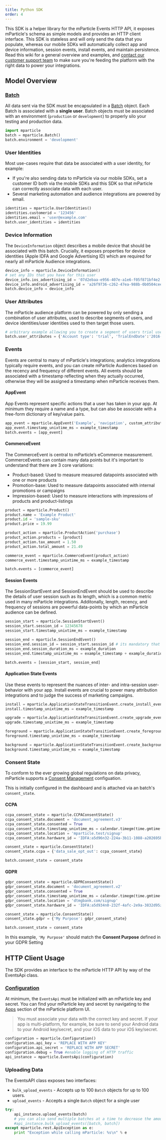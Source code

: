 ```yaml
---
title: Python SDK
order: 4
---
```


This SDK is a helper library for the mParticle Events HTTP API, it exposes mParticle's schema as simple models and provides an HTTP client interface. This SDK is stateless and will only send the data that you populate, whereas our mobile SDKs will automatically collect app and device information, session events, install events, and maintain persistence. Read this wiki for a general overview and examples, and [contact our customer support team](mailto:support@mparticle.com) to make sure you're feeding the platform with the right data to power your integrations.

## Model Overview

### [Batch](https://github.com/mParticle/mparticle-python-sdk/blob/master/docs/Batch.md)

All data sent via the SDK must be encapsulated in a [Batch](https://github.com/mParticle/mparticle-python-sdk/blob/master/mparticle/models/batch.py) object. Each Batch is associated with a **single user**. Batch objects must be associated with an environment (`production` or `development`) to properly silo your testing and production data.

```python
import mparticle
batch = mparticle.Batch()
batch.environment = 'development'
```

### User Identities

Most use-cases require that data be associated with a user identity, for example:

- If you're also sending data to mParticle via our mobile SDKs, set a customer ID both via the mobile SDKs and this SDK so that mParticle can correctly associate data with each user.
- Several marketing automation and audience integrations are powered by email. 

```python
identities = mparticle.UserIdentities()
identities.customerid = '123456'
identities.email = 'user@example.com'
batch.user_identities = identities
```

### Device Information

The `DeviceInformation` object describes a mobile device that should be associated with this batch. Crucially, it exposes properties for device identities (Apple IDFA and Google Advertising ID) which are required for nearly all mParticle Audience integrations.

```python
device_info = mparticle.DeviceInformation()
# set any IDs that you have for this user
device_info.ios_advertising_id = '07d2ebaa-e956-407e-a1e6-f05f871bf4e2'
device_info.android_advertising_id = 'a26f9736-c262-47ea-988b-0b0504cee874'
batch.device_info = device_info
```

### User Attributes

The mParticle audience platform can be powered by only sending a combination of user attributes, used to describe segments of users, and device identities/user identities used to then target those users.

```python
# arbitrary example allowing you to create a segment of users trial users
batch.user_attributes = {'Account type': 'trial', 'TrialEndDate':'2016-12-01'}
```

### Events

Events are central to many of mParticle's integrations; analytics integrations typically require events, and you can create mParticle Audiences based on the recency and frequency of different events. All events should be associated with a timestamp reflecting when they actually occurred, otherwise they will be assigned a timestamp when mParticle receives them.

#### AppEvent

App Events represent specific actions that a user has taken in your app. At minimum they require a name and a type, but can also be associate with a free-form dictionary of key/value pairs.

```python
app_event = mparticle.AppEvent('Example', 'navigation', custom_attributes={"foo":"bar"})
app_event.timestamp_unixtime_ms = example_timestamp
batch.events = [app_event]
```

<!--
##### LTV Increase

Many integrations support the notion of user-lifetime value or eCommerce transactions, and the LTV Increase event is a special-case of AppEvent that includes a monetary value. LTV Increase events are easy to use though much less descriptive than ProductAction events.

```python
app_event = mparticle.AppEvent('User Value Update', 'transaction')
app_event.timestamp_unixtime_ms = example_timestamp
app_event.custom_attributes = { methodname: LogLTVIncrease $amount: 19.99 }
batch.events = [app_event]
```
-->

#### CommerceEvent

The CommerceEvent is central to mParticle’s eCommerce measurement. CommerceEvents can contain many data points but it's important to understand that there are 3 core variations:

- Product-based: Used to measure measured datapoints associated with one or more products
- Promotion-base: Used to measure datapoints associated with internal promotions or campaigns
- Impression-based: Used to measure interactions with impressions of products and product-listings

```python
product = mparticle.Product()
product.name = 'Example Product'
product.id = 'sample-sku'
product.price = 19.99

product_action = mparticle.ProductAction('purchase')
product_action.products = [product]
product_action.tax_amount = 1.50
product_action.total_amount = 21.49

commerce_event = mparticle.CommerceEvent(product_action)
commerce_event.timestamp_unixtime_ms = example_timestamp

batch.events = [commerce_event]
```

#### Session Events

The SessionStartEvent and SessionEndEvent should be used to describe the details of user session such as its length, which is a common metric used in many mParticle integrations. Additonally, length, recency, and frequency of sessions are powerful data-points by which an mParticle audience can be defined.

```python
session_start = mparticle.SessionStartEvent()
session_start.session_id = 12345678
session_start.timestamp_unixtime_ms = example_timestamp

session_end = mparticle.SessionEndEvent()
session_end.session_id = session_start.session_id # its mandatory that these match
session_end.session_duration_ms = example_duration
session_end.timestamp_unixtime_ms = example_timestamp + example_duration

batch.events = [session_start, session_end]
```

#### Application State Events

Use these events to represent the nuances of inter- and intra-session user-behavior with your app. Install events are crucial to power many attribution integrations and to judge the success of marketing campaigns.

```python
install = mparticle.ApplicationStateTransitionEvent.create_install_event()
install.timestamp_unixtime_ms = example_timestamp

upgrade = mparticle.ApplicationStateTransitionEvent.create_upgrade_event()
upgrade.timestamp_unixtime_ms = example_timestamp

foreground = mparticle.ApplicationStateTransitionEvent.create_foreground_event()
foreground.timestamp_unixtime_ms = example_timestamp

background = mparticle.ApplicationStateTransitionEvent.create_background_event()
background.timestamp_unixtime_ms = example_timestamp
```

### Consent State

To conform to the ever growing global regulations on data privacy, mParticle supports a [Consent Management](https://docs.mparticle.com/guides/consent-management/) configuation.

This is initially configured in the dashboard and is attached via an batch's `consent_state`.

#### CCPA

```python
ccpa_consent_state = mparticle.CCPAConsentState()
ccpa_consent_state.document = 'document_agreement.v3'
ccpa_consent_state.consented = True
ccpa_consent_state.timestamp_unixtime_ms = calendar.timegm(time.gmtime())
ccpa_consent_state.location = 'mparticle.test/signup'
ccpa_consent_state.hardware_id = 'IDFA:a5d96n32-224a-3b11-1088-a202695bc710'

consent_state = mparticle.ConsentState()
consent_state.ccpa = {'data_sale_opt_out': ccpa_consent_state}

batch.consent_state = consent_state
```

#### GDPR

```python
gdpr_consent_state = mparticle.GDPRConsentState()
gdpr_consent_state.document = 'document_agreement.v2'
gdpr_consent_state.consented = True
gdpr_consent_state.timestamp_unixtime_ms = calendar.timegm(time.gmtime())
gdpr_consent_state.location = 'dtmgbank.com/signup'
gdpr_consent_state.hardware_id = 'IDFA:a5d934n0-232f-4afc-2e9a-3832d95zc702'

consent_state = mparticle.ConsentState()
consent_state.gdpr = {'My Purpose': gdpr_consent_state}

batch.consent_state = consent_state
```

In this example, `'My Purpose'` should match the **Consent Purpose** defined in your GDPR Setting

## HTTP Client Usage

The SDK provides an interface to the mParticle HTTP API by way of the EventsApi class.

### [Configuration](https://github.com/mParticle/mparticle-python-sdk/blob/master/mparticle/configuration.py)

At minimum, the `EventsApi` must be initialized with an mParticle key and secret. You can find your mParticle key and secret by navigating to the [Apps](https://app.mparticle.com/apps) section of the mParticle platform UI.

> You must associate your data with the correct key and secret. If your app is multi-platform, for example, be sure to send your Android data to your Android key/secret, and your iOS data to your iOS key/secret.

```python
configuration = mparticle.Configuration()
configuration.api_key = 'REPLACE WITH APP KEY'
configuration.api_secret = 'REPLACE WITH APP SECRET'
configuration.debug = True #enable logging of HTTP traffic
api_instance = mparticle.EventsApi(configuration)
```

### Uploading Data

The EventsAPI class exposes two interfaces:

- `bulk_upload_events` - Accepts up to 100 `Batch` objects for up to 100 users.
- `upload_events` - Accepts a single `Batch` object for a single user

```python
try: 
    api_instance.upload_events(batch)
    # you can also send multiple batches at a time to decrease the amount of network calls
    #api_instance.bulk_upload_events([batch, batch])
except mparticle.rest.ApiException as e:
    print "Exception while calling mParticle: %s\n" % e
```




